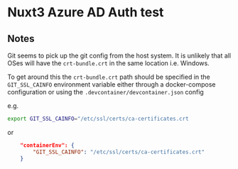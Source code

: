 # Nuxt3 Azure AD Auth test

## Notes

Git seems to pick up the git config from the host system. It is unlikely that all OSes will have the `crt-bundle.crt` in the same location i.e. Windows.

To get around this the `crt-bundle.crt` path should be specified in the `GIT_SSL_CAINFO` environment variable either through a docker-compose configuration or using the `.devcontainer/devcontainer.json` config

e.g.

```bash
export GIT_SSL_CAINFO="/etc/ssl/certs/ca-certificates.crt
```

or 

```json
    "containerEnv": {
        "GIT_SSL_CAINFO": "/etc/ssl/certs/ca-certificates.crt"
    }
```